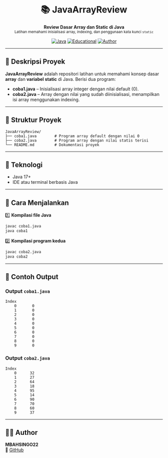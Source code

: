 <h1 align="center">📚 JavaArrayReview</h1>
<p align="center">
  <b>Review Dasar Array dan Static di Java</b><br>
  <sub>Latihan memahami inisialisasi array, indexing, dan penggunaan kata kunci <code>static</code></sub>
</p>

<div align="center">

[![Java](https://img.shields.io/badge/Java-17-red?logo=oracle)](https://www.oracle.com/java/)
[![Educational](https://img.shields.io/badge/Project-Tutorial-informational)]()
[![Author](https://img.shields.io/badge/Author-MBAHSINGO22-blue)](https://github.com/MBAHSINGO22)

</div>

---

## 📖 Deskripsi Proyek

**JavaArrayReview** adalah repositori latihan untuk memahami konsep dasar **array** dan **variabel static** di Java.
Berisi dua program:

- **coba1.java** – Inisialisasi array integer dengan nilai default (0).
- **coba2.java** – Array dengan nilai yang sudah diinisialisasi, menampilkan isi array menggunakan indexing.

---

## 📂 Struktur Proyek

```
JavaArrayReview/
├── coba1.java        # Program array default dengan nilai 0
├── coba2.java        # Program array dengan nilai statis terisi
└── README.md         # Dokumentasi proyek
```

---

## 🧰 Teknologi

- Java 17+
- IDE atau terminal berbasis Java

---

## 🚀 Cara Menjalankan

1️⃣ **Kompilasi file Java**
```bash
javac coba1.java
java coba1
```

2️⃣ **Kompilasi program kedua**
```bash
javac coba2.java
java coba2
```

---

## 📌 Contoh Output

### Output `coba1.java`
```
Index
    0       0
    1       0
    2       0
    3       0
    4       0
    5       0
    6       0
    7       0
    8       0
    9       0
```

### Output `coba2.java`
```
Index
    0      32
    1      27
    2      64
    3      18
    4      95
    5      14
    6      90
    7      70
    8      60
    9      37
```

---

## 👨‍💻 Author

**MBAHSINGO22**  
🔗 [GitHub](https://github.com/MBAHSINGO22)
